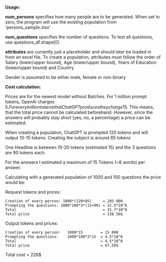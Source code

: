 **Usage:**

**num_persons** specifies how many people are to be generated. When set to zero, the program will use the existing population from 'persons_sample.xlsx'

**num_questions** specifies the number of questions. To test all questions, use questions_df.shape[0]

**attributes** are currently just a placeholder and should later be loaded in from an excel file. To create a population, attributes must follow the order of Salary (lower/upper bound), Age (lower/upper bound), Years of Education (lower/upper bound) and Country

Gender is assumed to be either male, female or non-binary
 
 
 

**Cost calculation:**

Prices are for the newest model without Batches. 
For 1 million prompt tokens, OpenAI charges 5$. For every million tokens that ChatGPT produces they charge 15$. This means, that the total price cannot be calculated beforehand. 
However, since the answers will probably stay short (yes, no, a percentage) a price can be estimated. 


When creating a population, ChatGPT is prompted 120 tokens and will output 10-15 tokens.
Creating the subject is around 85 tokens

One Headline is between 10-20 tokens (estimated 15) and the 3 questions are 90 tokens each. 

For the answers I estimated a maximum of 15 Tokens (~8 words) per answer. 

Calculating with a generated population of 1000 and 100 questions the price would be:

Request tokens and prices:      

    Creation of every person: 1000*(120+85)     = 205 000                    
    Prompting the questions: 1000*100*3*(15+90) = 31.5*10^6       
    Total                                       = 31.7*10^6                   
    Total price                                 = 158.50$ 
 
  Output tokens and prices:
  
    Creation of every person:   1000*15        = 15 000
    Prompting the questions:    1000*100*3*15  = 4.5*10^6
    Total                                      = 4.5*10^6
    Total price                                = 67.50$
  
  
  Total cost  = 226$                               
